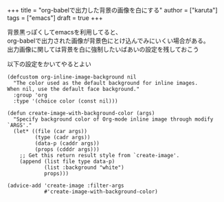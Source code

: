 +++
title = "org-babelで出力した背景の画像を白にする"
author = ["karuta"]
tags = ["emacs"]
draft = true
+++

背景黒っぽくしてemacsを利用してると、  
org-babelで出力された画像が背景色にとけ込んでみにいくい場合がある。  
出力画像に関しては背景を白に強制したいばあいの設定を残しておこう  

<!--more-->  

以下の設定をかいてやるとよい  

```elisp
(defcustom org-inline-image-background nil
  "The color used as the default background for inline images.
When nil, use the default face background."
  :group 'org
  :type '(choice color (const nil)))

(defun create-image-with-background-color (args)
  "Specify background color of Org-mode inline image through modify `ARGS'."
  (let* ((file (car args))
         (type (cadr args))
         (data-p (caddr args))
         (props (cdddr args)))
    ;; Get this return result style from `create-image'.
    (append (list file type data-p)
            (list :background "white")
            props)))

(advice-add 'create-image :filter-args
            #'create-image-with-background-color)     
```
